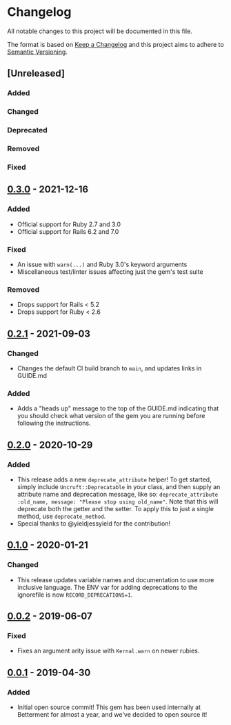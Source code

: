 # Changelog
All notable changes to this project will be documented in this file.

The format is based on [Keep a Changelog](http://keepachangelog.com/en/1.0.0/)
and this project aims to adhere to [Semantic Versioning](http://semver.org/spec/v2.0.0.html).

## [Unreleased]
### Added <!-- for new features. -->
### Changed <!-- for changes in existing functionality. -->
### Deprecated <!-- for soon-to-be removed features. -->
### Removed <!-- for now removed features. -->
### Fixed <!-- for any bug fixes. -->

## [0.3.0] - 2021-12-16
### Added
- Official support for Ruby 2.7 and 3.0
- Official support for Rails 6.2 and 7.0
### Fixed
- An issue with `warn(...)` and Ruby 3.0's keyword arguments
- Miscellaneous test/linter issues affecting just the gem's test suite
### Removed
- Drops support for Rails < 5.2
- Drops support for Ruby < 2.6

## [0.2.1] - 2021-09-03
### Changed
- Changes the default CI build branch to `main`, and updates links in GUIDE.md
### Added
- Adds a "heads up" message to the top of the GUIDE.md indicating that you
  should check what version of the gem you are running before following the
  instructions.

## [0.2.0] - 2020-10-29
### Added
- This release adds a new `deprecate_attribute` helper! To get started, simply
  include `Uncruft::Deprecatable` in your class, and then supply an attribute
  name and deprecation message, like so: `deprecate_attribute :old_name,
  message: "Please stop using old_name"`. Note that this will deprecate both
  the getter and the setter. To apply this to just a single method, use
  `deprecate_method`.
- Special thanks to @yieldjessyield for the contribution!

## [0.1.0] - 2020-01-21
### Changed
- This release updates variable names and documentation to use more inclusive
  language. The ENV var for adding deprecations to the ignorefile is now
  `RECORD_DEPRECATIONS=1`.

## [0.0.2] - 2019-06-07
### Fixed
- Fixes an argument arity issue with `Kernal.warn` on newer rubies.

## [0.0.1] - 2019-04-30
### Added
- Initial open source commit! This gem has been used internally at Betterment
  for almost a year, and we've decided to open source it!

[0.3.0]: https://github.com/betterment/uncruft/compare/v0.2.1...v0.3.0
[0.2.1]: https://github.com/betterment/uncruft/compare/v0.2.0...v0.2.1
[0.2.0]: https://github.com/betterment/uncruft/compare/v0.1.0...v0.2.0
[0.1.0]: https://github.com/betterment/uncruft/compare/v0.0.2...v0.1.0
[0.0.2]: https://github.com/betterment/uncruft/compare/v0.0.1...v0.0.2
[0.0.1]: https://github.com/betterment/uncruft/releases/tag/v0.0.1
